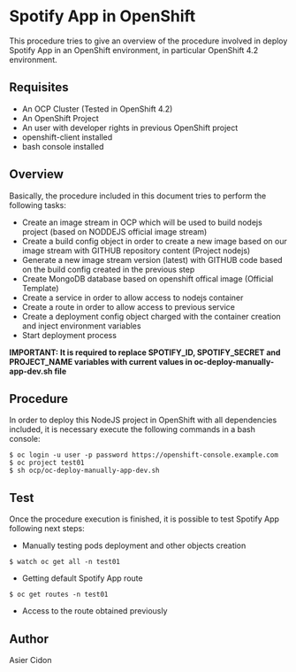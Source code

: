 # Spotify App in OpenShift

This procedure tries to give an overview of the procedure involved in deploy Spotify App in an OpenShift environment, in particular OpenShift 4.2 environment.

## Requisites

-   An OCP Cluster (Tested in OpenShift 4.2)
-   An OpenShift Project
-   An user with developer rights in previous OpenShift project
-   openshift-client installed
-   bash console installed

## Overview

Basically, the procedure included in this document tries to perform the following tasks:

-   Create an image stream in OCP which will be used to build nodejs project (based on NODDEJS official image stream)
-   Create a build config object in order to create a new image based on our image stream with GITHUB repository content (Project nodejs)
-   Generate a new image stream version (latest) with GITHUB code based on the build config created in the previous step
-   Create MongoDB database based on openshift offical image (Official Template)
-   Create a service in order to allow access to nodejs container
-   Create a route in order to allow access to previous service
-   Create a deployment config object charged with the container creation and inject environment variables
-   Start deployment process

**IMPORTANT: It is required to replace SPOTIFY_ID, SPOTIFY_SECRET and PROJECT_NAME variables with current values in oc-deploy-manually-app-dev.sh file**

## Procedure

In order to deploy this NodeJS project in OpenShift with all dependencies included, it is necessary execute the following commands in a bash console:

```
$ oc login -u user -p password https://openshift-console.example.com
$ oc project test01
$ sh ocp/oc-deploy-manually-app-dev.sh
```

## Test

Once the procedure execution is finished, it is possible to test Spotify App following next steps:

-   Manually testing pods deployment and other objects creation

```
$ watch oc get all -n test01
```

-   Getting default Spotify App route

```
$ oc get routes -n test01
```

-   Access to the route obtained previously

## Author

Asier Cidon
